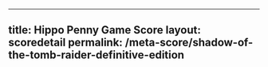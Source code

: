 ---
        
title: Hippo Penny Game Score
layout: scoredetail
permalink: /meta-score/shadow-of-the-tomb-raider-definitive-edition
---
